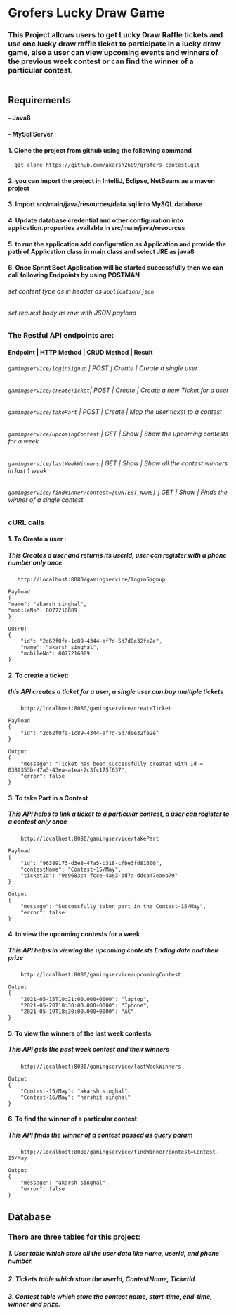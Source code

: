 # Grofers Lucky Draw Game
### This Project allows users to get Lucky Draw Raffle tickets and use one lucky draw raffle ticket to participate in a lucky draw game, also a user can view upcoming events and winners of the previous week contest or can find the winner of a particular contest.
```
```

## Requirements
#### - Java8
#### - MySql Server

#### 1. Clone the project from github using the following command
```   git clone https://github.com/akarsh2609/grofers-contest.git ```
#### 2. you can import the project in IntelliJ, Eclipse, NetBeans as a maven project
#### 3. Import src/main/java/resources/data.sql into MySQL database

#### 4. Update database credential and other configuration into application.properties available in src/main/java/resources

#### 5. to run the application add configuration as Application and provide the path of Application class in main class and select JRE as java8

#### 6. Once Sprint Boot Application will be started successfully then we can call following Endpoints by using POSTMAN

###### set content type as in header as `application/json`

###### set request body as raw with JSON payload

### The Restful API endpoints are:
#### Endpoint | HTTP Method | CRUD Method | Result

###### `gamingservice/loginSignup` | POST | Create | Create a single user
###### `gamingservice/createTicket`| POST | Create | Create a new Ticket for a user
###### `gamingservice/takePart` | POST | Create | Map the user ticket to a contest
###### `gamingservice/upcomingContest` | GET | Show | Show the upcoming contests for a week
###### `gamingservice/lastWeekWinners` | GET | Show | Show all the contest winners in last 1 week
###### `gamingservice/findWinner?contest=[CONTEST_NAME]` | GET | Show | Finds the winner of a single contest

### cURL calls

#### 1. To Create a user :
##### This Creates a user and returns its userId, user can register with a phone number only once
```
   http://localhost:8080/gamingservice/loginSignup

Payload
{
"name": "akarsh singhal",
"mobileNo": 8077216889
}

OUTPUT
{
    "id": "2c62f0fa-1c89-4344-af7d-5d7d0e32fe2e",
    "name": "akarsh singhal",
    "mobileNo": 8077216889
}
```
#### 2. To create a ticket:
##### this API creates a ticket for a user, a single user can buy multiple tickets
```
    http://localhost:8080/gamingservice/createTicket
    
Payload
{
    "id": "2c62f0fa-1c89-4344-af7d-5d7d0e32fe2e"
}

Output
{
    "message": "Ticket has been successfully created with Id = 0389353b-47a3-43ea-a1ea-2c3fc175f637",
    "error": false
}
```

#### 3. To take Part in a Contest
##### This API helps to link a ticket to a particular contest, a user can register to a contest only once
```
    http://localhost:8080/gamingservice/takePart

Payload
{
    "id": "96389173-d3e8-47a5-b318-cfbe3fd81600",
    "contestName": "Contest-15/May",
    "ticketId": "9e9683c4-fcce-4ae3-bd7a-ddca47eaeb79"
}

Output
{
    "message": "Successfully taken part in the Contest-15/May",
    "error": false
}
```
#### 4. to view the upcoming contests for a week
##### This API helps in viewing the upcoming contests Ending date and their prize
```
    http://localhost:8080/gamingservice/upcomingContest
    
Output
{
    "2021-05-15T10:21:00.000+0000": "laptop",
    "2021-05-20T18:30:00.000+0000": "Iphone",
    "2021-05-19T18:30:00.000+0000": "AC"
}

```

#### 5. To view the winners of the last week contests
##### This API gets the past week contest and their winners
```
    http://localhost:8080/gamingservice/lastWeekWinners

Output
{
    "Contest-15/May": "akarsh singhal",
    "Contest-16/May": "harshit singhal"
}
```

#### 6. To find the winner of a particular contest
##### This API finds the winner of a contest passed as query param
```
    http://localhost:8080/gamingservice/findWinner?contest=Contest-15/May

Output
{
    "message": "akarsh singhal",
    "error": false
}
```

## Database
### There are three tables for this project:
##### 1. User table which store all the user data like name, userId, and phone number.
##### 2. Tickets table which store the userId, ContestName, TicketId.
##### 3. Contest table which store the contest name, start-time, end-time, winner and prize.
